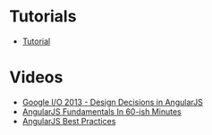 # Tutorials #
  * [Tutorial](http://docs.angularjs.org/tutorial)

# Videos #
  * [Google I/O 2013 - Design Decisions in AngularJS](http://www.youtube.com/watch?v=HCR7i5F5L8c)
  * [AngularJS Fundamentals In 60-ish Minutes](http://www.youtube.com/watch?v=i9MHigUZKEM)
  * [AngularJS Best Practices](http://www.youtube.com/watch?v=ZhfUv0spHCY)